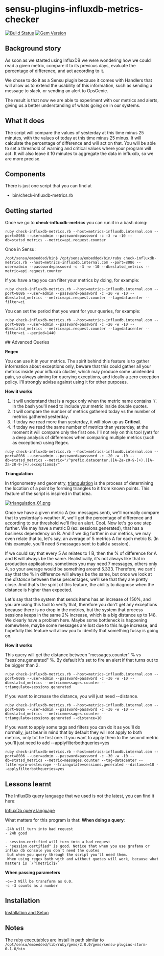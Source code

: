 # sensu-plugins-influxdb-metrics-checker

[ ![Build Status](https://travis-ci.org/pliyosenpai/sensu-plugins-influxdb-metrics-checker.svg?branch=master)](https://travis-ci.org/pliyosenpai/sensu-plugins-influxdb-metrics-checker)
[![Gem Version](https://badge.fury.io/rb/sensu-plugins-influxdb-metrics-checker.svg)](https://rubygems.org/gems/sensu-plugins-influxdb-metrics-checker)

## Background story
As soon as we started using InfluxDB we were wondering how we could read a given metric, compare it to its previous days, evaluate the percentage of difference, and act according to it.

We chose to do it as a Sensu plugin because it comes with Handlers that will allow us to extend the usability of this information, such as sending a message to slack, or sending an alert to OpsGenie.

The result is that now we are able to experiment with our metrics and alerts, giving us a better understanding of whats going on in our systems.

## What it does
The script will compare the values of yesterday at this time minus 25 minutes, with the values of today at this time minus 25 minus.
It will calculate the percentage of difference and will act on that.
You will be able to set a threshold of warning and critical values where your program will act.
It will also leave it 10 minutes to aggregate the data in influxdb, so we are more precise.

## Components
There is just one script that you can find at
 * bin/check-influxdb-metrics.rb

## Getting started

Once we go to **check-influxdb-metrics** you can run it in a bash doing:

```
ruby check-influxdb-metrics.rb --host=metrics-influxdb.internal.com --port=8086 --user=admin --password=password -c -3 -w -10 --db=statsd_metrics --metric=api.request.counter
```

Once in Sensu:
```
/opt/sensu/embedded/bin$ /opt/sensu/embedded/bin/ruby check-influxdb-metrics.rb --host=metrics-influxdb.internal.com --port=8086 --user=admin --password=password -c -3 -w -10 --db=statsd_metrics --metric=api.request.counter
```

If you have a tag you can filter your metrics by doing, for example:
```
ruby check-influxdb-metrics.rb --host=metrics-influxdb.internal.com --port=8086 --user=admin --password=password -c -20 -w -10 --db=statsd_metrics --metric=api.request.counter --tag=datacenter --filter=ci

```

You can set the period that you want for your queries, for example:
```
ruby check-influxdb-metrics.rb --host=metrics-influxdb.internal.com --port=8086 --user=admin --password=password -c -20 -w -10 --db=statsd_metrics --metric=api.request.counter --tag=datacenter --filter=ci --period=1440

```

## Advanced Queries

**Regex**

You can use it in your metrics. The spirit behind this feature is to gather information about exceptions only, beware that this could gather all your metrics inside your influxdb cluster, which may produce some unintended pain, so always aiming for querying exceptions, and ideally a zero exception policy.
I'll strongly advise against using it for other purposes.

**How it works**

1. It will understand that is a regex only when the metric name contains '/'. In the bash you'll need to include your metric inside double quotes.
2. It will compare the number of metrics gathered today vs the number of metrics gathered yesterday.
3. If today we read more than yesterday, it will blow up as **Critical**.
4. If today we read the same number of metrics than yesterday, at the moment it will compare only the first one.
I'll not rely on this tool (yet) for a deep analysis of differences when comparing multiple metrics (such as exceptions) using Regex.
```
ruby check-influxdb-metrics.rb --host=metrics-influxdb.internal.com --port=8086 --user=admin --password=password -c -20 -w -10 --db=statsd_metrics --metric="/^prefix.datacenter.([A-Za-z0-9-]+).([A-Za-z0-9-]+).exceptions$/"

```

**Triangulation**

In trigonometry and geometry, [triangulation](https://en.wikipedia.org/wiki/Triangulation) is the process of determining the location of a point by forming triangles to it from known points. This feature of the script is inspired in that idea.


[![triangulation_01.png](https://s24.postimg.org/kjihvilvp/triangulation_01.png (2KB))](https://postimg.org/image/hcnybw1fl/)

Once we have a given metric A (ex: messages.sent), we'll normally compare that to yesterday's weather A', we'll get the percentage of difference and according to our threshold we'll fire an alert. Cool. Now let's go one step further.
We may have a metric B (ex: sessions.generated), that has a business dependency on B. And if we dig further in our metrics, we may even relate that to, let's say, an average of 5 metrics A for each metric B. (In this example, you'll need 5 messages sent to build a session).

If we could say that every 5 As relates to 1 B, then the % of difference for A and B will always be the same. Realistically, it's not always like that in production applications, sometimes you may need 7 messages, others only 4, so your average would be something around 5.333. Therefore, we can't say that the % in difference will always be the same, but once we look at the *distance* between these percentages, we'll see that they are pretty close. And that's the spirit of this feature, the ability to diagnose when the distance is higher than expected.

Let's say that the system that sends items has an increase of 150%, and you are using this tool to verify that, therefore you don't get any exceptions because there is no drop in the metrics, but the system that process sessions keeps in the same 2% increase, which is a big distance up to 148. We clearly have a problem here. Maybe some bottleneck is happening somewhere, maybe some messages are lost due to this huge increase, and hopefully this feature will allow you to identify that something fussy is going on.

**How it works**

This query will get the distance between "messages.counter" % vs "sessions.generated" %. By default it's set to fire an alert if that turns out to be bigger than 2.

```
ruby check-influxdb-metrics.rb --host=metrics-influxdb.internal.com --port=8086 --user=admin --password=password -c -30 -w -10 --db=statsd_metrics --metric=messages.counter --triangulate=sessions.generated
```
If you want to increase the distance, you will just need --distance.

```
ruby check-influxdb-metrics.rb --host=metrics-influxdb.internal.com --port=8086 --user=admin --password=password -c -30 -w -10 --db=statsd_metrics --metric=messages.counter --triangulate=sessions.generated --distance=10
```

If you want to apply some tags and filters you can do it as you'll do normally, just bear in mind that by default they will not apply to both metrics, only tot he first one. If you want to apply them to the second metric you'll just need to add --applyfilterbothqueries=yes

```
ruby check-influxdb-metrics.rb --host=metrics-influxdb.internal.com --port=8086 --user=admin --password=password -c -30 -w -10 --db=statsd_metrics --metric=messages.counter --tag=datacenter --filter=pro-westeurope --triangulate=sessions.generated --distance=10 --applyfilterbothqueries=yes
```

## Lessons learnt
The InfluxDb query language that we used is not the latest, you can find it here:

[InfluxDb query language](https://docs.influxdata.com/influxdb/v0.10/query_language/)

What matters for this program is that:
**When doing a query**:
```
-24h will turn into bad request
- 24h good

- session.certified will turn into a bad request
- "session.certified" is good. Notice that when you use grafana or influx db console you don't need the quotes
 but when you query through the script you'll need them.
 When using regex both with and without quotes will work, because what matters is `/^[metric]$/`
```

**When passing parameters**
```
-c=-3 Will be transform as 0.0.
-c -3 counts as a number
```

## Installation

[Installation and Setup](http://sensu-plugins.io/docs/installation_instructions.html)

## Notes
The ruby executables are install in path similar to `/opt/sensu/embedded/lib/ruby/gems/2.0.0/gems/sensu-plugins-storm-0.1.0/bin`
